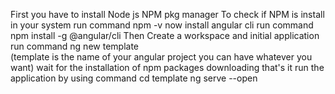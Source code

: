 First you have to install Node js NPM pkg manager
To check if NPM is install in your system run command 
    npm -v 
now install angular cli
run command npm 
    install -g @angular/cli
Then Create a workspace and initial application
run command 
    ng new template  
(template is the name of your angular project you can have whatever you want)
wait for the installation of npm packages downloading
that's it
run the application by using command
    cd template
    ng serve --open 